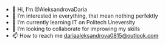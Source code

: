 - 👋 Hi, I’m @AleksandrovaDaria
- 👀 I’m interested in everything, that mean nothing perfektly
- 🌱 I’m currently learning IT on Politech Uneversity 
- 💞️ I’m looking to collaborate for improwing my skills
- 📫 How to reach me dariaaleksandrova0815@outlook.com

<!---
AleksandrovaDaria/AleksandrovaDaria is a ✨ special ✨ repository because its `README.md` (this file) appears on your GitHub profile.
You can click the Preview link to take a look at your changes.
--->
